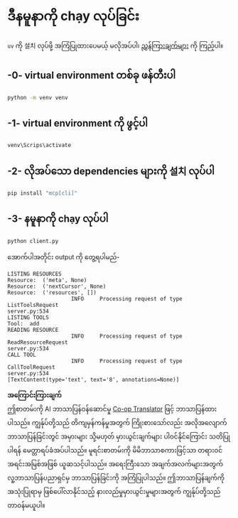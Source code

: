 <!--
CO_OP_TRANSLATOR_METADATA:
{
  "original_hash": "0ab9613fc9595f493847f91275859a18",
  "translation_date": "2025-07-13T18:42:41+00:00",
  "source_file": "03-GettingStarted/02-client/solution/python/README.md",
  "language_code": "my"
}
-->
# ဒီနမူနာကို chạy လုပ်ခြင်း

`uv` ကို 설치 လုပ်ဖို့ အကြံပြုထားပေမယ့် မလိုအပ်ပါ၊ [ညွှန်ကြားချက်များ](https://docs.astral.sh/uv/#highlights) ကို ကြည့်ပါ။

## -0- virtual environment တစ်ခု ဖန်တီးပါ

```bash
python -m venv venv
```

## -1- virtual environment ကို ဖွင့်ပါ

```bash
venv\Scrips\activate
```

## -2- လိုအပ်သော dependencies များကို 설치 လုပ်ပါ

```bash
pip install "mcp[cli]"
```

## -3- နမူနာကို chạy လုပ်ပါ

```bash
python client.py
```

အောက်ပါအတိုင်း output ကို တွေ့ရပါမည်-

```text
LISTING RESOURCES
Resource:  ('meta', None)
Resource:  ('nextCursor', None)
Resource:  ('resources', [])
                    INFO     Processing request of type ListToolsRequest                                                                               server.py:534
LISTING TOOLS
Tool:  add
READING RESOURCE
                    INFO     Processing request of type ReadResourceRequest                                                                            server.py:534
CALL TOOL
                    INFO     Processing request of type CallToolRequest                                                                                server.py:534
[TextContent(type='text', text='8', annotations=None)]
```

**အကြောင်းကြားချက်**  
ဤစာတမ်းကို AI ဘာသာပြန်ဝန်ဆောင်မှု [Co-op Translator](https://github.com/Azure/co-op-translator) ဖြင့် ဘာသာပြန်ထားပါသည်။ ကျွန်ုပ်တို့သည် တိကျမှန်ကန်မှုအတွက် ကြိုးစားသော်လည်း အလိုအလျောက် ဘာသာပြန်ခြင်းတွင် အမှားများ သို့မဟုတ် မှားယွင်းချက်များ ပါဝင်နိုင်ကြောင်း သတိပြုပါရန် မေတ္တာရပ်ခံအပ်ပါသည်။ မူရင်းစာတမ်းကို မိမိဘာသာစကားဖြင့်သာ တရားဝင်အရင်းအမြစ်အဖြစ် ယူဆသင့်ပါသည်။ အရေးကြီးသော အချက်အလက်များအတွက် လူ့ဘာသာပြန်ပညာရှင်မှ ဘာသာပြန်ခြင်းကို အကြံပြုပါသည်။ ဤဘာသာပြန်ချက်ကို အသုံးပြုရာမှ ဖြစ်ပေါ်လာနိုင်သည့် နားလည်မှုမှားယွင်းမှုများအတွက် ကျွန်ုပ်တို့သည် တာဝန်မယူပါ။